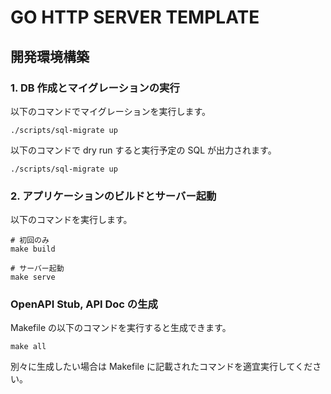 # GO HTTP SERVER TEMPLATE

## 開発環境構築

### 1. DB 作成とマイグレーションの実行

以下のコマンドでマイグレーションを実行します。

```
./scripts/sql-migrate up
```

以下のコマンドで dry run すると実行予定の SQL が出力されます。

```
./scripts/sql-migrate up
```

### 2. アプリケーションのビルドとサーバー起動

以下のコマンドを実行します。

```
# 初回のみ
make build
```

```
# サーバー起動
make serve
```

### OpenAPI Stub, API Doc の生成

Makefile の以下のコマンドを実行すると生成できます。

```
make all
```

別々に生成したい場合は Makefile に記載されたコマンドを適宜実行してください。
